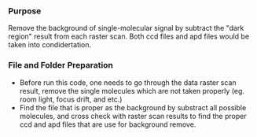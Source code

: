 ### Purpose
Remove the background of single-molecular signal by subtract the "dark region" result from each raster scan. Both ccd files and apd files would be taken into condidertation. 

### File and Folder Preparation
- Before run this code, one needs to go through the data raster scan result, remove the single molecules which are not taken properly (eg. room light, focus drift, and etc.)
- Find the file that is proper as the background by substract all possible molecules, and cross check with raster scan results to find the proper ccd and apd files that are use for background remove.
